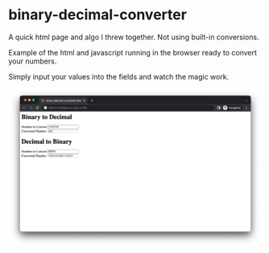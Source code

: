 # binary-decimal-converter
A quick html page and algo I threw together. Not using built-in conversions.

Example of the html and javascript running in the browser ready to convert your numbers.

Simply input your values into the fields and watch the magic work.

![Running](https://github.com/amnolan/binary-decimal-converter/blob/main/converter.png "Running")
